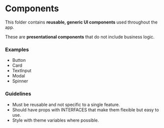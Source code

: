 # Components

This folder contains **reusable, generic UI components** used throughout the app.

These are **presentational components** that do not include business logic.

### Examples

- Button
- Card
- TextInput
- Modal
- Spinner

### Guidelines

- Must be reusable and not specific to a single feature.
- Should have props with INTERFACES that make them flexible but easy to use.
- Style with theme variables where possible.

